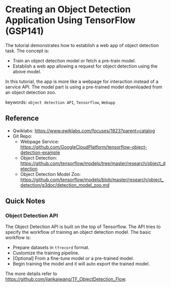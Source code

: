 # Creating an Object Detection Application Using TensorFlow (GSP141)



The tutorial demonstrates how to establish a web app of object detection task. The concept is:
* Train an object detection model or fetch a pre-train model.
* Establish a web app allowing a request for object detection using the above model.

In this tutorial, the app is more like a webpage for interaction instead of a service API. The model part is using a pre-trained model downloaded from an object detection zoo.



keywords: `object detection API`, `Tensorflow`, `Webapp`



## Reference

* Qwiklabs: https://www.qwiklabs.com/focuses/1823?parent=catalog
* Git Repo:
  * Webpage Service: https://github.com/GoogleCloudPlatform/tensorflow-object-detection-example
  * Object Detection: https://github.com/tensorflow/models/tree/master/research/object_detection
  * Object Detection Model Zoo: https://github.com/tensorflow/models/blob/master/research/object_detection/g3doc/detection_model_zoo.md



## Quick Notes



### Object Detection API

The Object Detection API is built on the top of Tensorflow. The API tries to specify the workflow of training an object detection model. The basic workflow is:
* Prepare datasets in `tfrecord` format.
* Customize the training pipeline.
* [Optional] From a fine-tune model or a pre-trained model.
* Begin training the model and it will auto export the trained model.

The more details refer to https://github.com/jiankaiwang/TF_ObjectDetection_Flow.





















